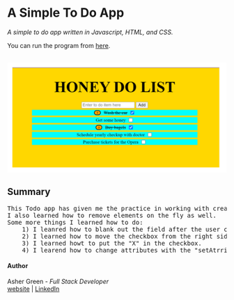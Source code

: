 # **A Simple To Do App**

*A simple to do app written in Javascript, HTML, and CSS.*

You can run the program from [here](https://ashergreen82.github.io/To-Do-App/).
<br /><br />

![screenshot](/images/to%20do%20app%20screenshot.png)

## **Summary**

<pre>
This Todo app has given me the practice in working with creating elements on the fly with Javascript.
I also learned how to remove elements on the fly as well.
Some more things I learned how to do:
    1) I leanred how to blank out the field after the user clicks the submit button.
    2) I learned how to move the checkbox from the right side to the left side.
    3) I learned howt to put the "X" in the checkbox.
    4) I learend how to change attributes with the "setAtrribute" command, as well as through CSS.
</pre>

#### **Author**

Asher Green - *Full Stack Developer* \
[website](http://ashergreen.ca) | [LinkedIn](https://www.linkedin.com/in/asher-green-6a96551/)

